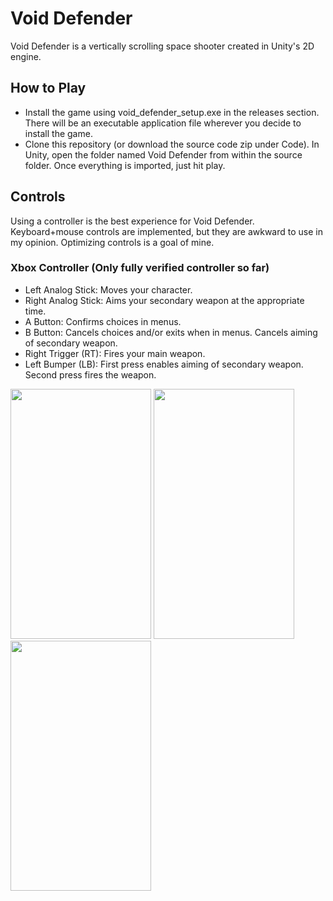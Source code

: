 # Void Defender

Void Defender is a vertically scrolling space shooter created in Unity's 2D engine.

## How to Play

- Install the game using void_defender_setup.exe in the releases section. There will be an executable application file wherever you decide to install the game.
- Clone this repository (or download the source code zip under Code). In Unity, open the folder named Void Defender from within the source folder. Once everything is imported, just hit play.

## Controls

Using a controller is the best experience for Void Defender. Keyboard+mouse controls are implemented, but they are awkward to use in my opinion. Optimizing controls is a goal of mine.

### Xbox Controller (Only fully verified controller so far)

- Left Analog Stick: Moves your character.
- Right Analog Stick: Aims your secondary weapon at the appropriate time.
- A Button: Confirms choices in menus.
- B Button: Cancels choices and/or exits when in menus. Cancels aiming of secondary weapon.
- Right Trigger (RT): Fires your main weapon.
- Left Bumper (LB): First press enables aiming of secondary weapon. Second press fires the weapon.

<img src="https://github.com/bfranksen/void-defender-src/blob/master/Void-Defender-Menu-SS.png?raw=true" width="225" height="400"> <img src="https://github.com/bfranksen/void-defender-src/blob/master/Void-Defender-Gameplay-SS.png?raw=true" width="225" height="400"> <img src="https://github.com/bfranksen/void-defender-src/blob/master/Void-Defender-Boss-SS.png?raw=true" width="225" height="400">
